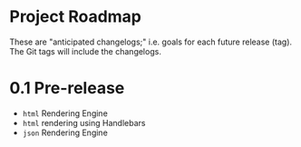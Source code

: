 # Project Roadmap
These are "anticipated changelogs;" i.e. goals for each future release (tag). The Git tags will include the changelogs.
# 0.1 Pre-release
* `html` Rendering Engine
* `html` rendering using Handlebars
* `json` Rendering Engine
